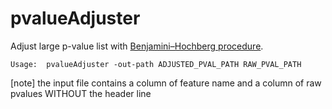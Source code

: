 # pvalueAdjuster

Adjust large p-value list with [Benjamini–Hochberg procedure](https://en.wikipedia.org/wiki/False_discovery_rate).

```text
Usage:	pvalueAdjuster -out-path ADJUSTED_PVAL_PATH RAW_PVAL_PATH
```
[note] the input file contains a column of feature name and a column of raw pvalues WITHOUT the header line
